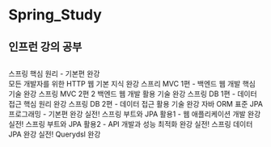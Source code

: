 # Spring_Study
<h2>인프런 강의 공부<h2></h2>
스프링 핵심 원리 - 기본편 완강 <br>
모든 개발자를 위한 HTTP 웹 기본 지식 완강
스프리 MVC 1편 - 백엔드 웹 개발 핵심 기술 완강
스프링 MVC 2편 2 백엔드 웹 개발 활용 기술 완강
스프링 DB 1편 - 데이터 접근 핵심 원리 완강
스프링 DB 2편 - 데이터 접근 활용 기술 완강
자바 ORM 표준 JPA 프로그래밍 - 기본편 완강
실전! 스프링 부트와 JPA 활용1 - 웹 애플리케이션 개발 완강
실전! 스프링 부트와 JPA 활용2 - API 개발과 성능 최적화 완강
실전! 스프링 데이터 JPA 완강
실전! Querydsl 완강
